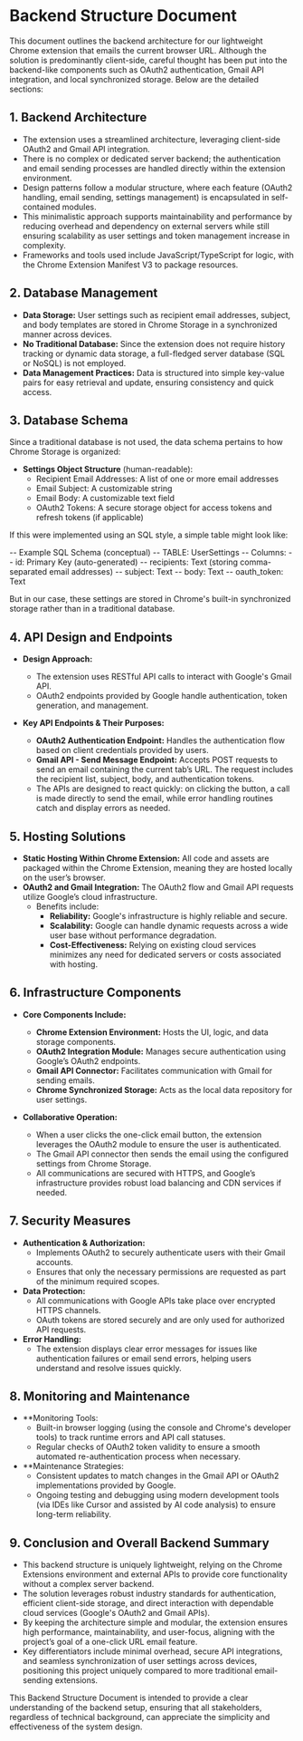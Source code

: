 # Backend Structure Document

This document outlines the backend architecture for our lightweight Chrome extension that emails the current browser URL. Although the solution is predominantly client-side, careful thought has been put into the backend-like components such as OAuth2 authentication, Gmail API integration, and local synchronized storage. Below are the detailed sections:

## 1. Backend Architecture

- The extension uses a streamlined architecture, leveraging client-side OAuth2 and Gmail API integration. 
- There is no complex or dedicated server backend; the authentication and email sending processes are handled directly within the extension environment.
- Design patterns follow a modular structure, where each feature (OAuth2 handling, email sending, settings management) is encapsulated in self-contained modules.
- This minimalistic approach supports maintainability and performance by reducing overhead and dependency on external servers while still ensuring scalability as user settings and token management increase in complexity.
- Frameworks and tools used include JavaScript/TypeScript for logic, with the Chrome Extension Manifest V3 to package resources.

## 2. Database Management

- **Data Storage:** User settings such as recipient email addresses, subject, and body templates are stored in Chrome Storage in a synchronized manner across devices.
- **No Traditional Database:** Since the extension does not require history tracking or dynamic data storage, a full-fledged server database (SQL or NoSQL) is not employed.
- **Data Management Practices:** Data is structured into simple key-value pairs for easy retrieval and update, ensuring consistency and quick access.

## 3. Database Schema

Since a traditional database is not used, the data schema pertains to how Chrome Storage is organized:

- **Settings Object Structure** (human-readable):
  - Recipient Email Addresses: A list of one or more email addresses
  - Email Subject: A customizable string
  - Email Body: A customizable text field
  - OAuth2 Tokens: A secure storage object for access tokens and refresh tokens (if applicable)

If this were implemented using an SQL style, a simple table might look like:

-- Example SQL Schema (conceptual)
-- TABLE: UserSettings
-- Columns:
--   id: Primary Key (auto-generated)
--   recipients: Text (storing comma-separated email addresses)
--   subject: Text
--   body: Text
--   oauth_token: Text

But in our case, these settings are stored in Chrome's built-in synchronized storage rather than in a traditional database.

## 4. API Design and Endpoints

- **Design Approach:**
  - The extension uses RESTful API calls to interact with Google's Gmail API.
  - OAuth2 endpoints provided by Google handle authentication, token generation, and management.

- **Key API Endpoints & Their Purposes:**
  - **OAuth2 Authentication Endpoint:** Handles the authentication flow based on client credentials provided by users.
  - **Gmail API - Send Message Endpoint:** Accepts POST requests to send an email containing the current tab’s URL. The request includes the recipient list, subject, body, and authentication tokens.
  - The APIs are designed to react quickly: on clicking the button, a call is made directly to send the email, while error handling routines catch and display errors as needed.

## 5. Hosting Solutions

- **Static Hosting Within Chrome Extension:** All code and assets are packaged within the Chrome Extension, meaning they are hosted locally on the user’s browser.
- **OAuth2 and Gmail Integration:** The OAuth2 flow and Gmail API requests utilize Google’s cloud infrastructure.
  - Benefits include:
    - **Reliability:** Google's infrastructure is highly reliable and secure.
    - **Scalability:** Google can handle dynamic requests across a wide user base without performance degradation.
    - **Cost-Effectiveness:** Relying on existing cloud services minimizes any need for dedicated servers or costs associated with hosting.

## 6. Infrastructure Components

- **Core Components Include:**
  - **Chrome Extension Environment:** Hosts the UI, logic, and data storage components.
  - **OAuth2 Integration Module:** Manages secure authentication using Google’s OAuth2 endpoints.
  - **Gmail API Connector:** Facilitates communication with Gmail for sending emails.
  - **Chrome Synchronized Storage:** Acts as the local data repository for user settings.

- **Collaborative Operation:**
  - When a user clicks the one-click email button, the extension leverages the OAuth2 module to ensure the user is authenticated. 
  - The Gmail API connector then sends the email using the configured settings from Chrome Storage.
  - All communications are secured with HTTPS, and Google’s infrastructure provides robust load balancing and CDN services if needed.

## 7. Security Measures

- **Authentication & Authorization:**
  - Implements OAuth2 to securely authenticate users with their Gmail accounts.
  - Ensures that only the necessary permissions are requested as part of the minimum required scopes.
- **Data Protection:**
  - All communications with Google APIs take place over encrypted HTTPS channels.
  - OAuth tokens are stored securely and are only used for authorized API requests.
- **Error Handling:**
  - The extension displays clear error messages for issues like authentication failures or email send errors, helping users understand and resolve issues quickly.

## 8. Monitoring and Maintenance

- **Monitoring Tools:
  - Built-in browser logging (using the console and Chrome's developer tools) to track runtime errors and API call statuses.
  - Regular checks of OAuth2 token validity to ensure a smooth automated re-authentication process when necessary.
- **Maintenance Strategies:
  - Consistent updates to match changes in the Gmail API or OAuth2 implementations provided by Google.
  - Ongoing testing and debugging using modern development tools (via IDEs like Cursor and assisted by AI code analysis) to ensure long-term reliability.

## 9. Conclusion and Overall Backend Summary

- This backend structure is uniquely lightweight, relying on the Chrome Extensions environment and external APIs to provide core functionality without a complex server backend.
- The solution leverages robust industry standards for authentication, efficient client-side storage, and direct interaction with dependable cloud services (Google's OAuth2 and Gmail APIs).
- By keeping the architecture simple and modular, the extension ensures high performance, maintainability, and user-focus, aligning with the project’s goal of a one-click URL email feature.
- Key differentiators include minimal overhead, secure API integrations, and seamless synchronization of user settings across devices, positioning this project uniquely compared to more traditional email-sending extensions.

This Backend Structure Document is intended to provide a clear understanding of the backend setup, ensuring that all stakeholders, regardless of technical background, can appreciate the simplicity and effectiveness of the system design.